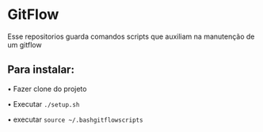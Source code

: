 # GitFlow

Esse repositorios guarda comandos scripts que auxiliam na manutenção de um gitflow

## Para instalar:
• Fazer clone do projeto

• Executar `./setup.sh`

• executar `source ~/.bashgitflowscripts`